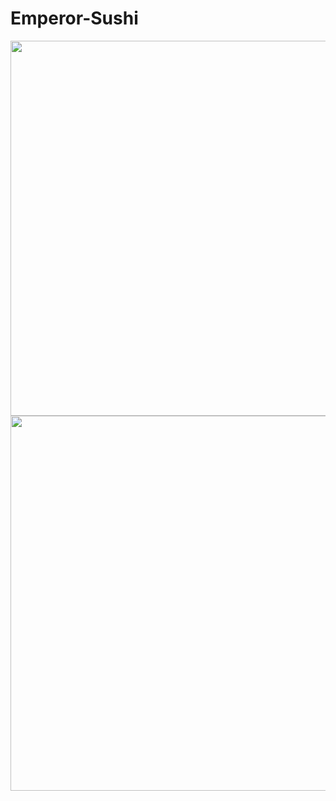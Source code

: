 # Emperor-Sushi

<img src= "https://imgur.com/a/UAexPAv.jpg" width=600>


<img src= "https://i.imgur.com/jF1OuZ9.jpg" width=600>
